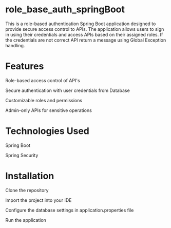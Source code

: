 # role_base_auth_springBoot

This is a role-based authentication Spring Boot application designed to provide secure access control to APIs. 
The application allows users to sign in using their credentials and access APIs based on their assigned roles.
If the credentials are not correct API return a message using Global Exception handling.

# Features
Role-based access control of API's

Secure authentication with user credentials from Database

Customizable roles and permissions

Admin-only APIs for sensitive operations

# Technologies Used
Spring Boot

Spring Security

# Installation
Clone the repository

Import the project into your IDE

Configure the database settings in application.properties file

Run the application
